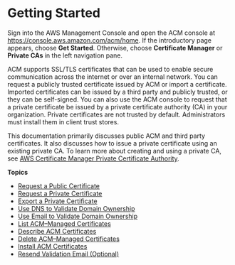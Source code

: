 # Getting Started<a name="gs"></a>

Sign into the AWS Management Console and open the ACM console at [https://console\.aws\.amazon\.com/acm/home](https://console.aws.amazon.com/acm/home)\. If the introductory page appears, choose **Get Started**\. Otherwise, choose **Certificate Manager** or **Private CAs** in the left navigation pane\. 

ACM supports SSL/TLS certificates that can be used to enable secure communication across the internet or over an internal network\. You can request a publicly trusted certificate issued by ACM or import a certificate\. Imported certificates can be issued by a third party and publicly trusted, or they can be self\-signed\. You can also use the ACM console to request that a private certificate be issued by a private certificate authority \(CA\) in your organization\. Private certificates are not trusted by default\. Administrators must install them in client trust stores\. 

This documentation primarily discusses public ACM and third party certificates\. It also discusses how to issue a private certificate using an existing private CA\. To learn more about creating and using a private CA, see [AWS Certificate Manager Private Certificate Authority](http://docs.aws.amazon.com/acm-pca/latest/userguide/PcaWelcome.html)\. 

**Topics**
+ [Request a Public Certificate](gs-acm-request-public.md)
+ [Request a Private Certificate](gs-acm-request-private.md)
+ [Export a Private Certificate](gs-acm-export-private.md)
+ [Use DNS to Validate Domain Ownership](gs-acm-validate-dns.md)
+ [Use Email to Validate Domain Ownership](gs-acm-validate-email.md)
+ [List ACM–Managed Certificates](gs-acm-list.md)
+ [Describe ACM Certificates](gs-acm-describe.md)
+ [Delete ACM–Managed Certificates](gs-acm-delete.md)
+ [Install ACM Certificates](gs-acm-install.md)
+ [Resend Validation Email \(Optional\)](gs-acm-resend.md)